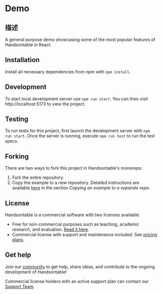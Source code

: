 # Demo

## 描述

A general purpose demo showcasing some of the most popular features of Handsontable in React.

## Installation

Install all necessary dependencies from npm with `npm install`.

## Development

To start local development server use `npm run start`. You can then visit http://localhost:5173 to view the project.

## Testing

To run tests for this project, first launch the development server with `npm run start`. Once the server is running, execute `npm run test` to run the test specs.

## Forking

There are two ways to fork this project in Handsontable's monorepo:

1. Fork the entire repository.
2. Copy the example to a new repository. Detailed instructions are available [here](../../../../README.md#copying-an-example-to-a-separate-repo) in the section _Copying an example to a separate repo_.

## License

Handsontable is a commercial software with two licenses available:

- Free for non-commercial purposes such as teaching, academic research, and evaluation. [Read it here](https://github.com/handsontable/handsontable/blob/master/handsontable-non-commercial-license.pdf).
- Commercial license with support and maintenance included. See [pricing plans](https://handsontable.com/pricing).

## Get help

Join our [community](https://github.com/handsontable/handsontable/discussions) to get help, share ideas, and contribute to the ongoing development of Handsontable!

Commercial license holders with an active support plan can contact our [Support Team](https://handsontable.com/contact?category=technical_support).

